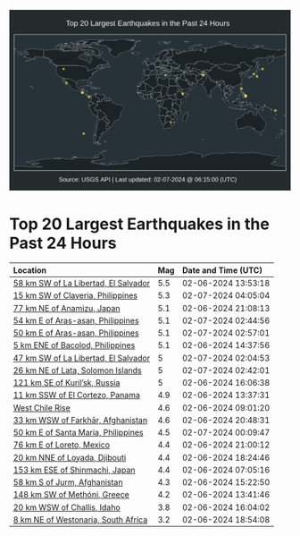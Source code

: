 ![Map](./map.png)

# Top 20 Largest Earthquakes in the Past 24 Hours

| Location | Mag | Date and Time (UTC) |
|:---|:---|:---|
| [58 km SW of La Libertad, El Salvador](https://earthquake.usgs.gov/earthquakes/eventpage/us7000lxb4) | 5.5 | 02-06-2024 13:53:18 |
| [15 km SW of Claveria, Philippines](https://earthquake.usgs.gov/earthquakes/eventpage/us7000lxgr) | 5.3 | 02-07-2024 04:05:04 |
| [77 km NE of Anamizu, Japan](https://earthquake.usgs.gov/earthquakes/eventpage/us7000lxe4) | 5.1 | 02-06-2024 21:08:13 |
| [54 km E of Aras-asan, Philippines](https://earthquake.usgs.gov/earthquakes/eventpage/us7000lxgc) | 5.1 | 02-07-2024 02:44:56 |
| [50 km E of Aras-asan, Philippines](https://earthquake.usgs.gov/earthquakes/eventpage/us7000lxgd) | 5.1 | 02-07-2024 02:57:01 |
| [5 km ENE of Bacolod, Philippines](https://earthquake.usgs.gov/earthquakes/eventpage/us7000lxbl) | 5.1 | 02-06-2024 14:37:56 |
| [47 km SW of La Libertad, El Salvador](https://earthquake.usgs.gov/earthquakes/eventpage/us7000lxg3) | 5 | 02-07-2024 02:04:53 |
| [26 km NE of Lata, Solomon Islands](https://earthquake.usgs.gov/earthquakes/eventpage/us7000lxga) | 5 | 02-07-2024 02:42:01 |
| [121 km SE of Kuril’sk, Russia](https://earthquake.usgs.gov/earthquakes/eventpage/us7000lxc6) | 5 | 02-06-2024 16:06:38 |
| [11 km SSW of El Cortezo, Panama](https://earthquake.usgs.gov/earthquakes/eventpage/us7000lxb1) | 4.9 | 02-06-2024 13:37:31 |
| [West Chile Rise](https://earthquake.usgs.gov/earthquakes/eventpage/us7000lxa3) | 4.6 | 02-06-2024 09:01:20 |
| [33 km WSW of Farkhār, Afghanistan](https://earthquake.usgs.gov/earthquakes/eventpage/us7000lxe0) | 4.6 | 02-06-2024 20:48:31 |
| [50 km E of Santa Maria, Philippines](https://earthquake.usgs.gov/earthquakes/eventpage/us7000lxfa) | 4.5 | 02-07-2024 00:09:47 |
| [76 km E of Loreto, Mexico](https://earthquake.usgs.gov/earthquakes/eventpage/us7000lxe3) | 4.4 | 02-06-2024 21:00:12 |
| [20 km NNE of Loyada, Djibouti](https://earthquake.usgs.gov/earthquakes/eventpage/us7000lxdm) | 4.4 | 02-06-2024 18:24:46 |
| [153 km ESE of Shinmachi, Japan](https://earthquake.usgs.gov/earthquakes/eventpage/us7000lx9k) | 4.4 | 02-06-2024 07:05:16 |
| [58 km S of Jurm, Afghanistan](https://earthquake.usgs.gov/earthquakes/eventpage/us7000lxby) | 4.3 | 02-06-2024 15:22:50 |
| [148 km SW of Methóni, Greece](https://earthquake.usgs.gov/earthquakes/eventpage/us7000lxb2) | 4.2 | 02-06-2024 13:41:46 |
| [20 km WSW of Challis, Idaho](https://earthquake.usgs.gov/earthquakes/eventpage/mb90039983) | 3.8 | 02-06-2024 16:04:02 |
| [8 km NE of Westonaria, South Africa](https://earthquake.usgs.gov/earthquakes/eventpage/us7000lxds) | 3.2 | 02-06-2024 18:54:08 |
